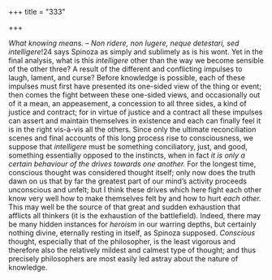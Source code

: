 +++
title = "333"

+++

*What knowing means. – Non ridere, non lugere, neque detestari, sed intelligere*\!24 says Spinoza as simply and sublimely as is his wont. Yet in the final analysis, what is this *intelligere* other than the way we become sensible of the other three? A result of the different and conflicting impulses to laugh, lament, and curse? Before knowledge is possible, each of these impulses must first have presented its one-sided view of the thing or event; then comes the fight between these one-sided views, and occasionally out of it a mean, an appeasement, a concession to all three sides, a kind of justice and contract; for in virtue of justice and a contract all these impulses can assert and maintain themselves in existence and each can finally feel it is in the right vis-à-vis all the others. Since only the ultimate reconciliation scenes and final accounts of this long process rise to consciousness, we suppose that *intelligere* must be something conciliatory, just, and good, something essentially opposed to the instincts, when in fact *it is only a certain behaviour of the drives towards one another.* For the longest time, conscious thought was considered thought itself; only now does the truth dawn on us that by far the greatest part of our mind’s activity proceeds unconscious and unfelt; but I think these drives which here fight each other know very well how to make themselves felt by and how to hurt *each other.* This may well be the source of that great and sudden exhaustion that afflicts all thinkers \(it is the exhaustion of the battlefield\). Indeed, there may be many hidden instances for *heroism* in our warring depths, but certainly nothing divine, eternally resting in itself, as Spinoza supposed. *Conscious* thought, especially that of the philosopher, is the least vigorous and therefore also the relatively mildest and calmest type of thought; and thus precisely philosophers are most easily led astray about the nature of knowledge.


